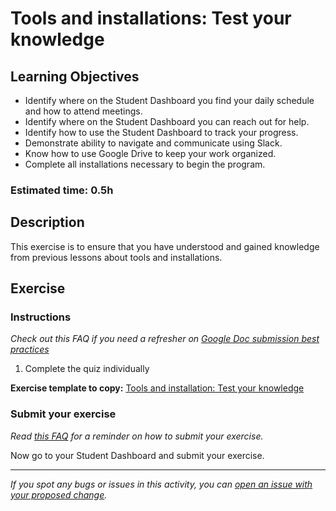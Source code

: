 # Tools and installations: Test your knowledge

## Learning Objectives

- Identify where on the Student Dashboard you find your daily schedule and how to attend meetings.
- Identify where on the Student Dashboard you can reach out for help.
- Identify how to use the Student Dashboard to track your progress.
- Demonstrate ability to navigate and communicate using Slack.
- Know how to use Google Drive to keep your work organized.
- Complete all installations necessary to begin the program.

### Estimated time: 0.5h

## Description

This exercise is to ensure that you have understood and gained knowledge from previous lessons about tools and installations.

## Exercise

### Instructions

*Check out this FAQ if you need a refresher on [Google Doc submission best practices](https://microverse.zendesk.com/hc/en-us/articles/360063156813)*

1. Complete the quiz individually

**Exercise template to copy:** [Tools and installation: Test your knowledge](https://docs.google.com/document/d/1SEqgO_CHF1aFr42R7SnYuVFjR18ejINC4AE4FyTpU80/edit?usp=sharing)

### Submit your exercise

*Read [this FAQ](https://microverse.zendesk.com/hc/en-us/articles/360061344234) for a reminder on how to submit your exercise.* 

Now go to your Student Dashboard and submit your exercise.


------

_If you spot any bugs or issues in this activity, you can [open an issue with your proposed change](https://github.com/microverseinc/curriculum-transversal-skills/blob/main/git-github/articles/open_issue.md)._